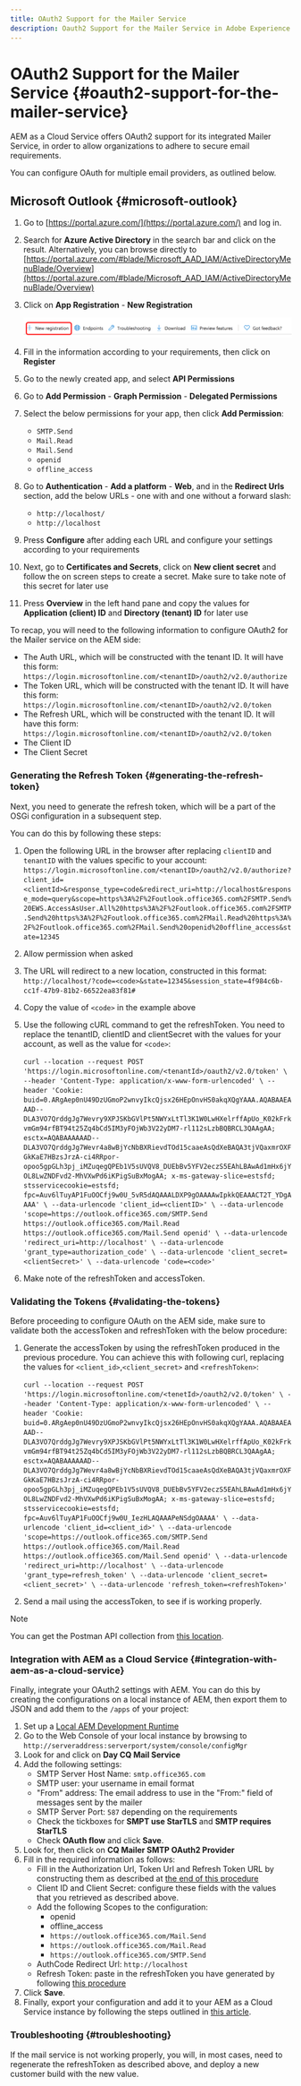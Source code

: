 ```yaml
---
title: OAuth2 Support for the Mailer Service
description: Oauth2 Support for the Mailer Service in Adobe Experience Manager as a Cloud Service
---
```


# OAuth2 Support for the Mailer Service {#oauth2-support-for-the-mailer-service}

AEM as a Cloud Service offers OAuth2 support for its integrated Mailer Service, in order to allow organizations to adhere to secure email requirements.

You can configure OAuth for multiple email providers, as outlined below.

## Microsoft Outlook {#microsoft-outlook}

1. Go to [https://portal.azure.com/](https://portal.azure.com/) and log in.
1. Search for **Azure Active Directory** in the search bar and click on the result. Alternatively, you can browse directly to [https://portal.azure.com/#blade/Microsoft_AAD_IAM/ActiveDirectoryMenuBlade/Overview](https://portal.azure.com/#blade/Microsoft_AAD_IAM/ActiveDirectoryMenuBlade/Overview)
1. Click on **App Registration** - **New Registration**

   ![](assets/oauth-outlook1.png)

1. Fill in the information according to your requirements, then click on **Register**
1. Go to the newly created app, and select **API Permissions** 
1. Go to **Add Permission** - **Graph Permission** - **Delegated Permissions**
1. Select the below permissions for your app, then click **Add Permission**:
   * `SMTP.Send`
   * `Mail.Read`
   * `Mail.Send`
   * `openid`
   * `offline_access`
1. Go to **Authentication** - **Add a platform** - **Web**, and in the **Redirect Urls** section, add the below URLs - one with and one without a forward slash:
   * `http://localhost/`
   * `http://localhost`
1. Press **Configure** after adding each URL and configure your settings according to your requirements
1. Next, go to **Certificates and Secrets**, click on **New client secret** and follow the on screen steps to create a secret. Make sure to take note of this secret for later use
1. Press **Overview** in the left hand pane and copy the values for **Application (client) ID** and **Directory (tenant) ID** for later use

To recap, you will need to the following information to configure OAuth2 for the Mailer service on the AEM side:

* The Auth URL, which will be constructed with the tenant ID. It will have this form: `https://login.microsoftonline.com/<tenantID>/oauth2/v2.0/authorize`
* The Token URL, which will be constructed with the tenant ID. It will have this form: `https://login.microsoftonline.com/<tenantID>/oauth2/v2.0/token`
* The Refresh URL, which will be constructed with the tenant ID. It will have this form: `https://login.microsoftonline.com/<tenantID>/oauth2/v2.0/token`
* The Client ID
* The Client Secret

### Generating the Refresh Token {#generating-the-refresh-token}

Next, you need to generate the refresh token, which will be a part of the OSGi configuration in a subsequent step.

You can do this by following these steps:

1. Open the following URL in the browser after replacing `clientID` and `tenantID` with the values specific to your account: `https://login.microsoftonline.com/<tenantID>/oauth2/v2.0/authorize?client_id=<clientId>&response_type=code&redirect_uri=http://localhost&response_mode=query&scope=https%3A%2F%2Foutlook.office365.com%2FSMTP.Send%20EWS.AccessAsUser.All%20https%3A%2F%2Foutlook.office365.com%2FSMTP.Send%20https%3A%2F%2Foutlook.office365.com%2FMail.Read%20https%3A%2F%2Foutlook.office365.com%2FMail.Send%20openid%20offline_access&state=12345`
1. Allow permission when asked
1. The URL will redirect to a new location, constructed in this format: `http://localhost/?code=<code>&state=12345&session_state=4f984c6b-cc1f-47b9-81b2-66522ea83f81#`
1. Copy the value of `<code>` in the example above
1. Use the following cURL command to get the refreshToken. You need to replace the tenantID, clientID and clientSecret with the values for your account, as well as the value for `<code>`:
   
   `curl --location --request POST 'https://login.microsoftonline.com/<tenantId>/oauth2/v2.0/token' \
--header 'Content-Type: application/x-www-form-urlencoded' \
--header 'Cookie: buid=0.ARgAep0nU49DzUGmoP2wnvyIkcQjsx26HEpOnvHS0akqXQgYAAA.AQABAAEAAAD--DLA3VO7QrddgJg7Wevry9XPJSKbGVlPt5NWYxLtTl3K1W0LwHXelrffApUo_K02kFrkvmGm94rfBT94t25Zq4bCd5IM3yFOjWb3V22yDM7-rl112sLzbBQBRCL3QAAgAA; esctx=AQABAAAAAAD--DLA3VO7QrddgJg7Wevr4a8wBjYcNbBXRievdTOd15caaeAsQdXeBAQA3tjVQaxmrOXFGkKaE7HBzsJrzA-ci4RRpor-opoo5gpGLh3pj_iMZuqegQPEb1V5sUVQV8_DUEbBv5YFV2eczS5EAhLBAwAd1mHx6jYOL8LwZNDFvd2-MhVXwPd6iKPigSuBxMogAA; x-ms-gateway-slice=estsfd; stsservicecookie=estsfd; fpc=Auv6lTuyAP1FuOOCfj9w0U_5vR5dAQAAALDXP9gOAAAAwIpkkQEAAACT2T_YDgAAAA' \
--data-urlencode 'client_id=<clientID>' \
--data-urlencode 'scope=https://outlook.office365.com/SMTP.Send https://outlook.office365.com/Mail.Read https://outlook.office365.com/Mail.Send openid' \
--data-urlencode 'redirect_uri=http://localhost' \
--data-urlencode 'grant_type=authorization_code' \
--data-urlencode 'client_secret=<clientSecret>' \
--data-urlencode 'code=<code>'`

1. Make note of the refreshToken and accessToken.

### Validating the Tokens {#validating-the-tokens}

Before proceeding to configure OAuth on the AEM side, make sure to validate both the accessToken and refreshToken with the below procedure:

1. Generate the accessToken by using the refreshToken produced in the previous procedure. You can achieve this with following curl, replacing the values for `<client_id>`,`<client_secret>` and `<refreshToken>`:

   `curl --location --request POST 'https://login.microsoftonline.com/<tenetId>/oauth2/v2.0/token' \
--header 'Content-Type: application/x-www-form-urlencoded' \
--header 'Cookie: buid=0.ARgAep0nU49DzUGmoP2wnvyIkcQjsx26HEpOnvHS0akqXQgYAAA.AQABAAEAAAD--DLA3VO7QrddgJg7Wevry9XPJSKbGVlPt5NWYxLtTl3K1W0LwHXelrffApUo_K02kFrkvmGm94rfBT94t25Zq4bCd5IM3yFOjWb3V22yDM7-rl112sLzbBQBRCL3QAAgAA; esctx=AQABAAAAAAD--DLA3VO7QrddgJg7Wevr4a8wBjYcNbBXRievdTOd15caaeAsQdXeBAQA3tjVQaxmrOXFGkKaE7HBzsJrzA-ci4RRpor-opoo5gpGLh3pj_iMZuqegQPEb1V5sUVQV8_DUEbBv5YFV2eczS5EAhLBAwAd1mHx6jYOL8LwZNDFvd2-MhVXwPd6iKPigSuBxMogAA; x-ms-gateway-slice=estsfd; stsservicecookie=estsfd; fpc=Auv6lTuyAP1FuOOCfj9w0U_IezHLAQAAAPeNSdgOAAAA' \
--data-urlencode 'client_id=<client_id>' \
--data-urlencode 'scope=https://outlook.office365.com/SMTP.Send https://outlook.office365.com/Mail.Read https://outlook.office365.com/Mail.Send openid' \
--data-urlencode 'redirect_uri=http://localhost' \
--data-urlencode 'grant_type=refresh_token' \
--data-urlencode 'client_secret=<client_secret>' \
--data-urlencode 'refresh_token=<refreshToken>'`

1. Send a mail using the accessToken, to see if is working properly.

>[!NOTE]
>
> You can get the Postman API collection from [this location](https://docs.microsoft.com/en-us/azure/active-directory/develop/v2-oauth2-auth-code-flow).

### Integration with AEM as a Cloud Service {#integration-with-aem-as-a-cloud-service}

Finally, integrate your OAuth2 settings with AEM. You can do this by creating the configurations on a local instance of AEM, then export them to JSON and add them to the `/apps` of your project:

1. Set up a [Local AEM Development Runtime](https://experienceleague.adobe.com/docs/experience-manager-learn/cloud-service/local-development-environment-set-up/overview.html?lang=en)
1. Go to the Web Console of your local instance by browsing to `http://serveraddress:serverport/system/console/configMgr`
1. Look for and click on **Day CQ Mail Service**
1. Add the following settings:
   * SMTP Server Host Name: `smtp.office365.com`
   * SMTP user: your username in email format
   * "From" address: The email address to use in the "From:" field of messages sent by the mailer
   * SMTP Server Port: `587` depending on the requirements
   * Check the tickboxes for **SMPT use StarTLS** and **SMTP requires StarTLS**
   * Check **OAuth flow** and click **Save**.
1. Look for, then click on **CQ Mailer SMTP OAuth2 Provider**
1. Fill in the required information as follows:
   * Fill in the Authorization Url, Token Url and Refresh Token URL by constructing them as described at [the end of this procedure](#microsoft-outlook)
   * Client ID and Client Secret: configure these fields with the values that you retrieved as described above.
   * Add the following Scopes to the configuration:
     * openid
     * offline_access
     * `https://outlook.office365.com/Mail.Send`
     * `https://outlook.office365.com/Mail.Read`
     * `https://outlook.office365.com/SMTP.Send`
   * AuthCode Redirect Url: `http://localhost`
   * Refresh Token: paste in the refreshToken you have generated by following [this procedure](#generating-the-refresh-token)
1. Click **Save**.
1. Finally, export your configuration and add it to your AEM as a Cloud Service instance by following the steps outlined in [this article](/help/implementing/deploying/configuring-osgi.md#generating-osgi-configurations-using-the-aem-sdk-quickstart).

### Troubleshooting {#troubleshooting}

If the mail service is not working properly, you will, in most cases, need to regenerate the refreshToken as described above, and deploy a new customer build with the new value.

